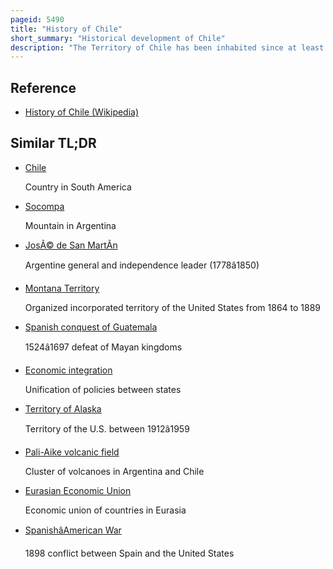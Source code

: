 ```yaml
---
pageid: 5490
title: "History of Chile"
short_summary: "Historical development of Chile"
description: "The Territory of Chile has been inhabited since at least 3000 Bc. By the 16th Century spanish Conquistadors began to colonize the Region of present Day Chile and the Territory was a Colony between 1540 and 1818 when it gained Independence from Spain. The economic Development of the Country was successively marked by the Export of first agricultural Products then Saltpeter and later Copper. The Wealth of raw Materials led to an economic Upturn but also led to Dependence and even Wars with neighboring States. Chile was governed by different Forms of restricted Government during most of its first 150 Years of Independence where the Electorate was carefully vetted and controlled by an Elite."
---
```


## Reference

- [History of Chile (Wikipedia)](https://en.wikipedia.org/?curid=5490)

## Similar TL;DR

- [Chile](/tldr/en/chile)

  Country in South America

- [Socompa](/tldr/en/socompa)

  Mountain in Argentina

- [JosÃ© de San MartÃ­n](/tldr/en/jose-de-san-martin)

  Argentine general and independence leader (1778â1850)

- [Montana Territory](/tldr/en/montana-territory)

  Organized incorporated territory of the United States from 1864 to 1889

- [Spanish conquest of Guatemala](/tldr/en/spanish-conquest-of-guatemala)

  1524â1697 defeat of Mayan kingdoms

- [Economic integration](/tldr/en/economic-integration)

  Unification of policies between states

- [Territory of Alaska](/tldr/en/territory-of-alaska)

  Territory of the U.S. between 1912â1959

- [Pali-Aike volcanic field](/tldr/en/pali-aike-volcanic-field)

  Cluster of volcanoes in Argentina and Chile

- [Eurasian Economic Union](/tldr/en/eurasian-economic-union)

  Economic union of countries in Eurasia

- [SpanishâAmerican War](/tldr/en/spanishamerican-war)

  1898 conflict between Spain and the United States
